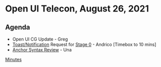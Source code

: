 # Open UI Telecon, August 26, 2021

## Agenda
- Open UI CG Update - Greg
- [Toast/Notification](https://github.com/openui/open-ui/issues/383) Request for [Stage 0](https://open-ui.org/working-mode) - Andrico [Timebox to 10 mins]
- [Anchor Syntax Review](https://docs.google.com/presentation/d/1g0kCtpbGHqzJybhrP1vgbQapXSZW3zMopYOjNfBf0OQ/edit#slide=id.p) - Una

[Minutes](https://www.w3.org/2021/08/26-openui-minutes.html)
